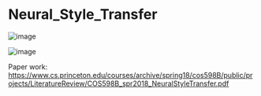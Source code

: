 # Neural_Style_Transfer

![image](https://user-images.githubusercontent.com/34160094/152294767-90085d27-7af1-4b7f-8dd6-b2c5420aa69c.png)



![image](https://user-images.githubusercontent.com/34160094/152169274-8b0b49fa-53eb-40e3-b4ed-aea593acad22.png)


Paper work:
https://www.cs.princeton.edu/courses/archive/spring18/cos598B/public/projects/LiteratureReview/COS598B_spr2018_NeuralStyleTransfer.pdf
